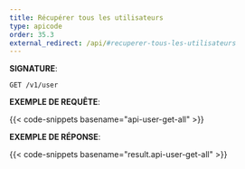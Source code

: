 ```yaml
---
title: Récupérer tous les utilisateurs
type: apicode
order: 35.3
external_redirect: /api/#recuperer-tous-les-utilisateurs
---
```


**SIGNATURE**:

`GET /v1/user`

**EXEMPLE DE REQUÊTE**:

{{< code-snippets basename="api-user-get-all" >}}

**EXEMPLE DE RÉPONSE**:

{{< code-snippets basename="result.api-user-get-all" >}}
